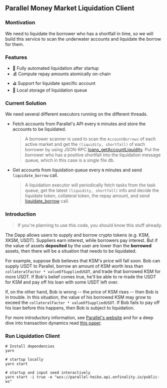 ## Parallel Money Market Liquidation Client

### Montivation

We need to liquidate the borrower who has a shortfall in time, so we will build this service to scan the underwater accounts and liquidate the borrow for them.

### Features

- 🤖️ Fully automated liquidation after startup
- 💰 Compute repay amounts atomically on-chain
- ⛳️ Support for liquidate specific account
- 🧰 Local storage of liquidation queue

### Current Solution

We need several different executors running on the different threads.

- Fetch accounts from Parallel's API every `N` minutes and store the accounts to be liquidated.

  > A borrower scanner is used to scan the `AccountBorrows` of each active market and get the `(liquidity, shortfall)` of each borrower by using JSON-RPC [loans_getAccountLiquidity](https://github.com/parallel-finance/parallel/issues/273). Put the borrower who has a positive shortfall into the liquidation message queue, which in this case is a single file db.

- Get accounts from liquidation queue every `N` minutes and send `liquidate_borrow` call.

  > A liquidation executor will periodically fetch tasks from the task queue, get the latest `(liquidity, shortfall)` info and decide the liquidate token, collateral token, the repay amount, and send [liquidate_borrow](https://api-docs.parallel.fi/pallet_loans/pallet/enum.Call.html#variant.liquidate_borrow) call.

### Introduction

> If you're planning to use this code, you should know this stuff already. 

The Dapp allows users to supply and borrow crypto tokens (e.g. KSM, XKSM, USDT). Suppliers earn interest, while borrowers pay interest. But if the value of assets **deposited** by the user are lower than the **borrowed** assets, then there will be a situation that needs to be liquidated.

For example, suppose Bob believes that KSM's price will fall soon. Bob can supply USDT to Parallel, borrow an amount of KSM worth less than `collateralFactor * valueOfSuppliedUSDT`, and trade that borrowed KSM for more USDT. If Bob's belief comes true, he'll be able to re-trade the USDT for KSM and pay off his loan with some USDT left over.

If, on the other hand, Bob is wrong -- the price of KSM rises -- then Bob is in trouble. In this situation, the value of his borrowed KSM may grow to exceed the `collateralFactor * valueOfSuppliedUSDT`. If Bob fails to pay off his loan before this happens, then Bob is subject to liquidation.

For more introductory information, see [Parallel's website](https://parallel.fi) and for a deep dive into transaction dynamics read [this paper](https://docs.parallel.fi/white-paper).

### Run Liquidation Client

```shell
# Install dependencies
yarn

# startup locally
yarn start

# startup and input seed interactively
yarn start -i true -e "wss://parallel-heiko.api.onfinality.io/public-ws"
```
